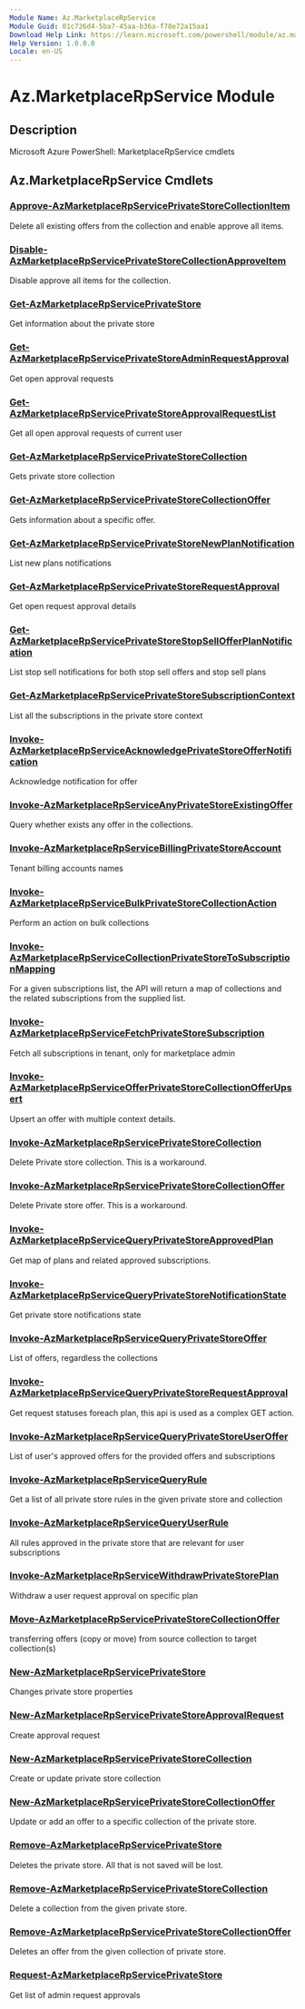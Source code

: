 ```yaml
---
Module Name: Az.MarketplaceRpService
Module Guid: 01c726d4-5ba7-45aa-b36a-f78e72a15aa1
Download Help Link: https://learn.microsoft.com/powershell/module/az.marketplacerpservice
Help Version: 1.0.0.0
Locale: en-US
---
```


# Az.MarketplaceRpService Module
## Description
Microsoft Azure PowerShell: MarketplaceRpService cmdlets

## Az.MarketplaceRpService Cmdlets
### [Approve-AzMarketplaceRpServicePrivateStoreCollectionItem](Approve-AzMarketplaceRpServicePrivateStoreCollectionItem.md)
Delete all existing offers from the collection and enable approve all items.

### [Disable-AzMarketplaceRpServicePrivateStoreCollectionApproveItem](Disable-AzMarketplaceRpServicePrivateStoreCollectionApproveItem.md)
Disable approve all items for the collection.

### [Get-AzMarketplaceRpServicePrivateStore](Get-AzMarketplaceRpServicePrivateStore.md)
Get information about the private store

### [Get-AzMarketplaceRpServicePrivateStoreAdminRequestApproval](Get-AzMarketplaceRpServicePrivateStoreAdminRequestApproval.md)
Get open approval requests

### [Get-AzMarketplaceRpServicePrivateStoreApprovalRequestList](Get-AzMarketplaceRpServicePrivateStoreApprovalRequestList.md)
Get all open approval requests of current user

### [Get-AzMarketplaceRpServicePrivateStoreCollection](Get-AzMarketplaceRpServicePrivateStoreCollection.md)
Gets private store collection

### [Get-AzMarketplaceRpServicePrivateStoreCollectionOffer](Get-AzMarketplaceRpServicePrivateStoreCollectionOffer.md)
Gets information about a specific offer.

### [Get-AzMarketplaceRpServicePrivateStoreNewPlanNotification](Get-AzMarketplaceRpServicePrivateStoreNewPlanNotification.md)
List new plans notifications

### [Get-AzMarketplaceRpServicePrivateStoreRequestApproval](Get-AzMarketplaceRpServicePrivateStoreRequestApproval.md)
Get open request approval details

### [Get-AzMarketplaceRpServicePrivateStoreStopSellOfferPlanNotification](Get-AzMarketplaceRpServicePrivateStoreStopSellOfferPlanNotification.md)
List stop sell notifications for both stop sell offers and stop sell plans

### [Get-AzMarketplaceRpServicePrivateStoreSubscriptionContext](Get-AzMarketplaceRpServicePrivateStoreSubscriptionContext.md)
List all the subscriptions in the private store context

### [Invoke-AzMarketplaceRpServiceAcknowledgePrivateStoreOfferNotification](Invoke-AzMarketplaceRpServiceAcknowledgePrivateStoreOfferNotification.md)
Acknowledge notification for offer

### [Invoke-AzMarketplaceRpServiceAnyPrivateStoreExistingOffer](Invoke-AzMarketplaceRpServiceAnyPrivateStoreExistingOffer.md)
Query whether exists any offer in the collections.

### [Invoke-AzMarketplaceRpServiceBillingPrivateStoreAccount](Invoke-AzMarketplaceRpServiceBillingPrivateStoreAccount.md)
Tenant billing accounts names

### [Invoke-AzMarketplaceRpServiceBulkPrivateStoreCollectionAction](Invoke-AzMarketplaceRpServiceBulkPrivateStoreCollectionAction.md)
Perform an action on bulk collections

### [Invoke-AzMarketplaceRpServiceCollectionPrivateStoreToSubscriptionMapping](Invoke-AzMarketplaceRpServiceCollectionPrivateStoreToSubscriptionMapping.md)
For a given subscriptions list, the API will return a map of collections and the related subscriptions from the supplied list.

### [Invoke-AzMarketplaceRpServiceFetchPrivateStoreSubscription](Invoke-AzMarketplaceRpServiceFetchPrivateStoreSubscription.md)
Fetch all subscriptions in tenant, only for marketplace admin

### [Invoke-AzMarketplaceRpServiceOfferPrivateStoreCollectionOfferUpsert](Invoke-AzMarketplaceRpServiceOfferPrivateStoreCollectionOfferUpsert.md)
Upsert an offer with multiple context details.

### [Invoke-AzMarketplaceRpServicePrivateStoreCollection](Invoke-AzMarketplaceRpServicePrivateStoreCollection.md)
Delete Private store collection.
This is a workaround.

### [Invoke-AzMarketplaceRpServicePrivateStoreCollectionOffer](Invoke-AzMarketplaceRpServicePrivateStoreCollectionOffer.md)
Delete Private store offer.
This is a workaround.

### [Invoke-AzMarketplaceRpServiceQueryPrivateStoreApprovedPlan](Invoke-AzMarketplaceRpServiceQueryPrivateStoreApprovedPlan.md)
Get map of plans and related approved subscriptions.

### [Invoke-AzMarketplaceRpServiceQueryPrivateStoreNotificationState](Invoke-AzMarketplaceRpServiceQueryPrivateStoreNotificationState.md)
Get private store notifications state

### [Invoke-AzMarketplaceRpServiceQueryPrivateStoreOffer](Invoke-AzMarketplaceRpServiceQueryPrivateStoreOffer.md)
List of offers, regardless the collections

### [Invoke-AzMarketplaceRpServiceQueryPrivateStoreRequestApproval](Invoke-AzMarketplaceRpServiceQueryPrivateStoreRequestApproval.md)
Get request statuses foreach plan, this api is used as a complex GET action.

### [Invoke-AzMarketplaceRpServiceQueryPrivateStoreUserOffer](Invoke-AzMarketplaceRpServiceQueryPrivateStoreUserOffer.md)
List of user's approved offers for the provided offers and subscriptions

### [Invoke-AzMarketplaceRpServiceQueryRule](Invoke-AzMarketplaceRpServiceQueryRule.md)
Get a list of all private store rules in the given private store and collection

### [Invoke-AzMarketplaceRpServiceQueryUserRule](Invoke-AzMarketplaceRpServiceQueryUserRule.md)
All rules approved in the private store that are relevant for user subscriptions

### [Invoke-AzMarketplaceRpServiceWithdrawPrivateStorePlan](Invoke-AzMarketplaceRpServiceWithdrawPrivateStorePlan.md)
Withdraw a user request approval on specific plan

### [Move-AzMarketplaceRpServicePrivateStoreCollectionOffer](Move-AzMarketplaceRpServicePrivateStoreCollectionOffer.md)
transferring offers (copy or move) from source collection to target collection(s)

### [New-AzMarketplaceRpServicePrivateStore](New-AzMarketplaceRpServicePrivateStore.md)
Changes private store properties

### [New-AzMarketplaceRpServicePrivateStoreApprovalRequest](New-AzMarketplaceRpServicePrivateStoreApprovalRequest.md)
Create approval request

### [New-AzMarketplaceRpServicePrivateStoreCollection](New-AzMarketplaceRpServicePrivateStoreCollection.md)
Create or update private store collection

### [New-AzMarketplaceRpServicePrivateStoreCollectionOffer](New-AzMarketplaceRpServicePrivateStoreCollectionOffer.md)
Update or add an offer to a specific collection of the private store.

### [Remove-AzMarketplaceRpServicePrivateStore](Remove-AzMarketplaceRpServicePrivateStore.md)
Deletes the private store.
All that is not saved will be lost.

### [Remove-AzMarketplaceRpServicePrivateStoreCollection](Remove-AzMarketplaceRpServicePrivateStoreCollection.md)
Delete a collection from the given private store.

### [Remove-AzMarketplaceRpServicePrivateStoreCollectionOffer](Remove-AzMarketplaceRpServicePrivateStoreCollectionOffer.md)
Deletes an offer from the given collection of private store.

### [Request-AzMarketplaceRpServicePrivateStore](Request-AzMarketplaceRpServicePrivateStore.md)
Get list of admin request approvals

